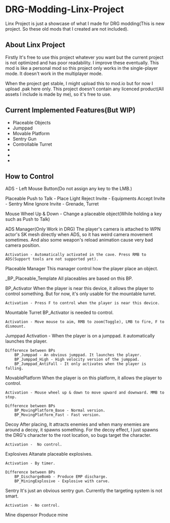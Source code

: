 # DRG-Modding-Linx-Project
Linx Project is just a showcase of what I made for DRG modding(This is new project. So these old mods that I created are not included). 

## About Linx Project
Firstly It's free to use this project whatever you want but the current project is not optimized and has poor readability. I improve these eventually.
This mod is like a personal mod so this project only works in the single-player mode. It doesn't work in the multiplayer mode.

When the project get stable, I might upload this to mod.io but for now I upload .pak here only. 
This project doesn't contain any licenced product(All assets I include is made by me), so it's free to use.

## Current Implemented Features(But WIP)
- Placeable Objects
- Jumppad
- Movable Platform
- Sentry Gun
- Controllable Turret
-  
-
-

## How to Control
ADS - Left Mouse Button(Do not assign any key to the LMB.)

Placeable
  Push to Talk - Place Light
  Reject Invite - Equipments
  Accept Invite - Sentry Mine
  Ignore Invite - Grenade, Turret
  
  Mouse Wheel Up & Down - Change a placeable object(While holding a key such as Push to Talk)
  
  ADS Manager(Only Work in DRG)
	The player's camera is attached to WPN actor's SK mesh directly when ADS, so it has weird camera movement sometimes. And also some weapon's reload animation cause very bad camera position.

	Activation - Automatically activated in the cave. Press RMB to ADS(Support tools are not supported yet). 

Placeable Manager
	This manager control how the player place an object.

_BP_Placeable_Template
	All placeables are based on this BP.

BP_Activator
	When the player is near this device, it allows the player to control something. But for now, it's only usable for the mountable turret.

	Activation - Press F to control when the player is near this device.

Mountable Turret
	BP_Activator is needed to control.

	Activation - Move mouse to aim, RMB to zoom(Toggle), LMB to fire, F to dismount.	

Jumppad
	Activation - When the player is on a jumppad. it automatically launches the player.

	Difference between BPs
		BP_Jumppad - An obvious jumppad. It launches the player.
		BP_Jumppad_High - High velocity version of the jumppad.
		BP_Jumppad_AntiFall - It only activates when the player is falling.

MovablePlatform
	When the player is on this platform, it allows the player to control. 

	Activation - Mouse wheel up & down to move upward and downward. MMB to stop.

	Difference between BPs
		BP_MovingPlatform_Base - Normal version.
		BP_MovingPlatform_Fast - Fast version.
Decoy
	After placing, It attracts enemies and when many enemies are around a decoy, it spawns something. For the decoy effect, I just spawns the DRG's character to the root location, so bugs target the character.

	Activation -  No control.

Explosives
	Altanate placeable explosives.

	Activation - By timer.

	Difference between BPs
		BP_DischargeBomb - Produce EMP discharge.
		BP_MiningExplosive - Explosive with carve.

Sentry
	It's just an obvious sentry gun. Currently the targeting system is not smart.

	Activation - No control.

Mine dispensor
	Produce mine 

